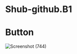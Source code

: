 # Shub-github.B1
# Button
![Screenshot (744)](https://user-images.githubusercontent.com/77397843/109204705-b1346700-77cb-11eb-8733-3e3fdad86006.png)
